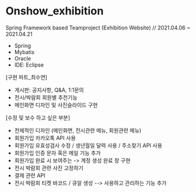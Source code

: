 # Onshow_exhibition
Spring Framework based Teamproject (Exhibition Website) //
2021.04.06 ~ 2021.04.21
- Spring
- Mybatis
- Oracle
- IDE: Eclipse


[구현 파트_최수연]
- 게시판: 공지사항, Q&A, 1:1문의
- 전시/박람회 회원별 추천기능
- 메인화면 디자인 및 사진슬라이드 구현

[수정 및 보수 하고 싶은 부분]
- 전체적인 디자인 (메인화면, 전시관련 메뉴, 회원관련 메뉴)
- 회원가입 카카오톡 API 사용
- 회원가입 유효성검사 수정 / 생년월일 달력 사용 / 주소찾기 API 사용
- 회원가입 인증 문자 혹은 메일 기능 추가
- 회원가입 완료 시 보여주는 -> 계정 생성 완료 창 구현
- 전시 박람회 관련 사진 고정하기
- 결제 관련 API
- 전시 박람회 티켓 바코드 / 큐알 생성 --> 사용하고 관리하는 기능 추가
